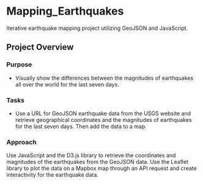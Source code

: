 # Mapping_Earthquakes
Iterative earthquake mapping project utilizing GeoJSON and JavaScript.
## Project Overview
### Purpose
- Visually show the differences between the magnitudes of earthquakes all over the world for the last seven days.
### Tasks
- Use a URL for GeoJSON earthquake data from the USGS website and retrieve geographical coordinates and the magnitudes of earthquakes for the last seven days. Then add the data to a map.
### Approach
Use JavaScript and the D3.js library to retrieve the coordinates and magnitudes of the earthquakes from the GeoJSON data. Use the Leaflet library to plot the data on a Mapbox map through an API request and create interactivity for the earthquake data.
